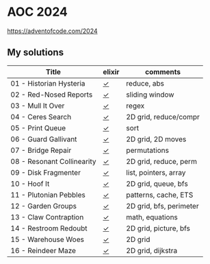 # AOC 2024

https://adventofcode.com/2024


## My solutions

| Title                                | elixir    | comments                |
| -                                    | -         | -                       |
| 01 - Historian Hysteria              | [✓][01ex] | reduce, abs             |
| 02 - Red-Nosed Reports               | [✓][02ex] | sliding window          |
| 03 - Mull It Over                    | [✓][03ex] | regex                   |
| 04 - Ceres Search                    | [✓][04ex] | 2D grid, reduce/compr   |
| 05 - Print Queue                     | [✓][05ex] | sort                    |
| 06 - Guard Gallivant                 | [✓][06ex] | 2D grid, 2D moves       |
| 07 - Bridge Repair                   | [✓][07ex] | permutations            |
| 08 - Resonant Collinearity           | [✓][08ex] | 2D grid, reduce, perm   |
| 09 - Disk Fragmenter                 | [✓][09ex] | list, pointers, array   |
| 10 - Hoof It                         | [✓][10ex] | 2D grid, queue, bfs     |
| 11 - Plutonian Pebbles               | [✓][11ex] | patterns, cache, ETS    |
| 12 - Garden Groups                   | [✓][12ex] | 2D grid, bfs, perimeter |
| 13 - Claw Contraption                | [✓][13ex] | math, equations         |
| 14 - Restroom Redoubt                | [✓][14ex] | 2D grid, picture, bfs   |
| 15 - Warehouse Woes                  | [✓][15ex] | 2D grid                 |
| 16 - Reindeer Maze                   | [✓][16ex] | 2D grid, dijkstra       |


[01ex]: elixir/day1.livemd
[02ex]: elixir/day2.livemd
[03ex]: elixir/day3.livemd
[04ex]: elixir/day4.livemd
[05ex]: elixir/day5.livemd
[06ex]: elixir/day6.livemd
[07ex]: elixir/day7.livemd
[08ex]: elixir/day8.livemd
[09ex]: elixir/day9.livemd
[10ex]: elixir/day10.livemd
[11ex]: elixir/day11.livemd
[12ex]: elixir/day12.livemd
[13ex]: elixir/day13.livemd
[14ex]: elixir/day14.livemd
[15ex]: elixir/day15.livemd
[16ex]: elixir/day16.livemd
